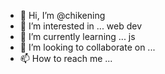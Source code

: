 - 👋 Hi, I’m @chikening
- 👀 I’m interested in ... web dev
- 🌱 I’m currently learning ... js
- 💞️ I’m looking to collaborate on ...
- 📫 How to reach me ...

<!---
chikening/chikening is a ✨ special ✨ repository because its `README.md` (this file) appears on your GitHub profile.
You can click the Preview link to take a look at your changes.
--->

